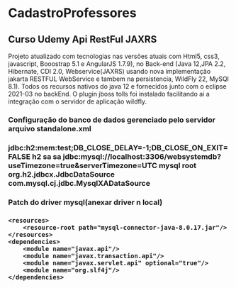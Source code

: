<h1>CadastroProfessores</h1>
<h2>Curso Udemy Api RestFul JAXRS</h2>

Projeto atualizado com tecnologias nas versões atuais com Html5, css3, javascript, Booostrap 5.1 e AngularJS 1.7.9), no Back-end (Java 12,JPA 2.2, Hibernate, CDI 2.0, Webservice(JAXRS) usando nova implementação jakarta RESTFUL WebService e tambem na persistencia, WildFly 22, MySQl 8.1).
Todos os recursos nativos do java 12 e fornecidos junto com o eclipse  2021-03 no backEnd. O plugin jboss tolls  foi instalado facilitando ai a integração com o servidor de aplicação wildfly. 



<h3>Configuração do banco de dados gerenciado pelo servidor arquivo standalone.xml<h3>

  <datasources>
                <datasource jndi-name="java:jboss/datasources/ExampleDS" pool-name="ExampleDS" enabled="true" use-java-context="true" statistics-enabled="${wildfly.datasources.statistics-enabled:${wildfly.statistics-enabled:false}}">
                    <connection-url>jdbc:h2:mem:test;DB_CLOSE_DELAY=-1;DB_CLOSE_ON_EXIT=FALSE</connection-url>
                    <driver>h2</driver>
                    <security>
                        <user-name>sa</user-name>
                        <password>sa</password>
                    </security>
                </datasource>
                <datasource jndi-name="java:jboss/datasources/WebsystemDS" pool-name="WebsystemDS" enabled="true" use-java-context="true" statistics-enabled="${wildfly.datasources.statistics-enabled:${wildfly.statistics-enabled:false}}">
                    <connection-url>jdbc:mysql://localhost:3306/websystemdb?useTimezone=true&amp;serverTimezone=UTC</connection-url>
                    <driver>mysql</driver>
                    <security>
                        <user-name>root</user-name>
                    </security>
                </datasource>
                <drivers>
                    <driver name="h2" module="com.h2database.h2">
                        <xa-datasource-class>org.h2.jdbcx.JdbcDataSource</xa-datasource-class>
                    </driver>
                    <driver name="mysql" module="com.mysql">
                        <xa-datasource-class>com.mysql.cj.jdbc.MysqlXADataSource</xa-datasource-class>
                    </driver>
                </drivers>
            </datasources>

<h3>Patch do driver mysql(anexar driver n local) <h3>

<module name="com.mysql" xmlns="urn:jboss:module:1.5">

    <resources>
        <resource-root path="mysql-connector-java-8.0.17.jar"/>
    </resources>
    <dependencies>
        <module name="javax.api"/>
        <module name="javax.transaction.api"/>
        <module name="javax.servlet.api" optional="true"/>
        <module name="org.slf4j"/>
    </dependencies>
</module>

